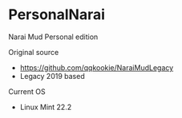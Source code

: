 # PersonalNarai
Narai Mud Personal edition

Original source
- https://github.com/qqkookie/NaraiMudLegacy
- Legacy 2019 based

Current OS
- Linux Mint 22.2

